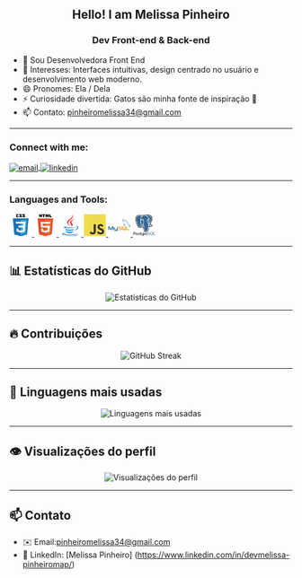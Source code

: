 <h2 align="center">Hello! I am Melissa Pinheiro</h2>
<h3 align="center">Dev Front-end & Back-end</h3>

- 🔭 Sou Desenvolvedora Front End
- 👀 Interesses: Interfaces intuitivas, design centrado no usuário e desenvolvimento web moderno.
- 😄 Pronomes: Ela / Dela
- ⚡ Curiosidade divertida: Gatos são minha fonte de inspiração 🐾
- 📫 Contato: [pinheiromelissa34@gmail.com](mailto:pinheiromelissa34@gmail.com)

---

<h3 align="left">Connect with me:</h3>
<p align="left">
  <a href="mailto:pinheiromelissa34@gmail.com" target="blank">
    <img align="center" src="https://raw.githubusercontent.com/rahuldkjain/github-profile-readme-generator/master/src/images/icons/Social/email.svg" alt="email" height="30" width="40" />
  </a>
  <a href="https://www.linkedin.com/in/mel-pinheiro" target="blank">
    <img align="center" src="https://raw.githubusercontent.com/rahuldkjain/github-profile-readme-generator/master/src/images/icons/Social/linkedin.svg" alt="linkedin" height="30" width="40" />
  </a>
</p>

---

<h3 align="left">Languages and Tools:</h3>
<p align="left">
  <a href="https://www.w3schools.com/css/" target="_blank" rel="noreferrer">
    <img src="https://raw.githubusercontent.com/devicons/devicon/master/icons/css3/css3-original-wordmark.svg" alt="css3" width="40" height="40"/>
  </a>
  <a href="https://www.w3.org/html/" target="_blank" rel="noreferrer">
    <img src="https://raw.githubusercontent.com/devicons/devicon/master/icons/html5/html5-original-wordmark.svg" alt="html5" width="40" height="40"/>
  </a>
  <a href="https://www.java.com" target="_blank" rel="noreferrer">
    <img src="https://raw.githubusercontent.com/devicons/devicon/master/icons/java/java-original.svg" alt="java" width="40" height="40"/>
  </a>
  <a href="https://developer.mozilla.org/en-US/docs/Web/JavaScript" target="_blank" rel="noreferrer">
    <img src="https://raw.githubusercontent.com/devicons/devicon/master/icons/javascript/javascript-original.svg" alt="javascript" width="40" height="40"/>
  </a>
  <a href="https://www.mysql.com/" target="_blank" rel="noreferrer">
    <img src="https://raw.githubusercontent.com/devicons/devicon/master/icons/mysql/mysql-original-wordmark.svg" alt="mysql" width="40" height="40"/>
  </a>
  <a href="https://www.postgresql.org" target="_blank" rel="noreferrer">
    <img src="https://raw.githubusercontent.com/devicons/devicon/master/icons/postgresql/postgresql-original-wordmark.svg" alt="postgresql" width="40" height="40"/>
  </a>
</p>

---

## 📊 Estatísticas do GitHub

<p align="center">
  <img src="https://github-readme-stats.vercel.app/api?username=mel-pinheiro&show_icons=true&theme=radical" alt="Estatísticas do GitHub" />
</p>

---

## 🔥 Contribuições

<p align="center">
  <img src="https://github-readme-streak-stats.herokuapp.com/?user=mel-pinheiro&theme=radical" alt="GitHub Streak" />
</p>

---

## 🧠 Linguagens mais usadas

<p align="center">
  <img src="https://github-readme-stats.vercel.app/api/top-langs/?username=mel-pinheiro&layout=compact&theme=radical" alt="Linguagens mais usadas" />
</p>

---

## 👁️ Visualizações do perfil

<p align="center">
  <img src="https://komarev.com/ghpvc/?username=mel-pinheiro&color=blue" alt="Visualizações do perfil" />
</p>

---
## 📫 Contato
- ✉️ Email:pinheiromelissa34@gmail.com
- 💼 LinkedIn: [Melissa Pinheiro] (https://www.linkedin.com/in/devmelissa-pinheiromap/)

